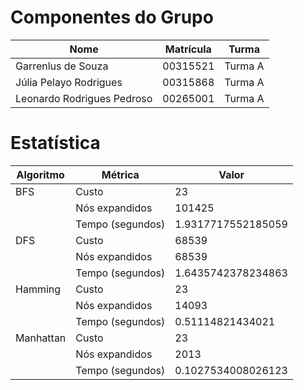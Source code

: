 # Componentes do Grupo

| Nome | Matrícula | Turma |
| ---- | --------- | ----- |
| Garrenlus de Souza         | 00315521 | Turma A |
| Júlia Pelayo Rodrigues     | 00315868 | Turma A |
| Leonardo Rodrigues Pedroso | 00265001 | Turma A |

# Estatística
| Algoritmo | Métrica | Valor |
| --------- | ------- | ------|
| BFS       |  Custo  | 23
| | Nós expandidos    | 101425
| | Tempo (segundos)  | 1.9317717552185059    
| DFS       |  Custo  | 68539
| | Nós expandidos    | 68539
| | Tempo (segundos)  | 1.6435742378234863    
| Hamming   |  Custo  | 23
| | Nós expandidos    | 14093
| | Tempo (segundos)  | 0.51114821434021    
| Manhattan |  Custo  | 23
| | Nós expandidos    | 2013
| | Tempo (segundos)  | 0.1027534008026123